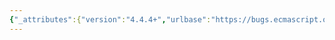 ```yaml
---
{"_attributes":{"version":"4.4.4+","urlbase":"https://bugs.ecmascript.org/","maintainer":"dherman@mozilla.com"},"bug":{"bug_id":3583,"creation_ts":"2015-01-21 04:28:00 -0800","short_desc":"7.3.2 GetV: Simplify the algorithm","delta_ts":"2015-02-02 18:38:59 -0800","product":"Draft for 6th Edition","component":"technical issue","version":"Rev 31: January 15, 2015 Draft","rep_platform":"All","op_sys":"All","bug_status":"RESOLVED","resolution":"FIXED","priority":"Normal","bug_severity":"enhancement","everconfirmed":true,"reporter":{"uid":"claude.pache","name":"Claude Pache"},"assigned_to":{"uid":"allen","name":"Allen Wirfs-Brock"},"long_desc":[{"commentid":11573,"comment_count":0,"who":{"uid":"claude.pache","name":"Claude Pache"},"bug_when":"2015-01-21 04:28:52 -0800","thetext":"7.3.2 GetV(V, P)\n\nIn the current algorithm, either step 1 or step 4 can be deleted (in both steps, an abrupt completion occurs iff V is undefined or null).\n\nBut I go further and propose the following equivalent algorithm:\n\n1. Assert: IsPropertyKey(P) is true. (That assertion is found in Get(O, P).)\n2. Let O be ToObject(V).\n3. ReturnIfAbrupt(O).\n4. Return the result of calling the [[Get]] internal method of O passing P and V as the arguments."},{"commentid":11600,"comment_count":1,"who":{"uid":"allen","name":"Allen Wirfs-Brock"},"bug_when":"2015-01-22 15:19:14 -0800","thetext":"fixed in rev32 editor's draft"},{"commentid":12006,"comment_count":2,"who":{"uid":"allen","name":"Allen Wirfs-Brock"},"bug_when":"2015-02-02 18:38:59 -0800","thetext":"fixed in rev32 draft"}]}}
---
```


